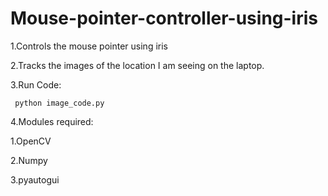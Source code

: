 # Mouse-pointer-controller-using-iris

1.Controls the mouse pointer using iris


2.Tracks the images of the location I am seeing on the laptop.


3.Run Code:
  
     python image_code.py
  

4.Modules required:

  1.OpenCV
  
  2.Numpy
  
  3.pyautogui

